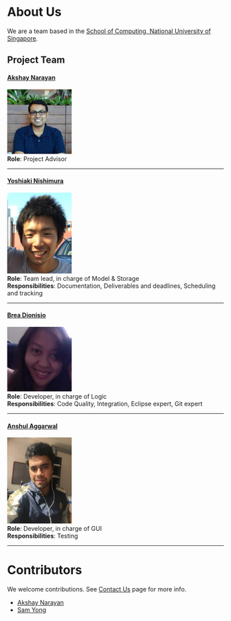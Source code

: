 # About Us

We are a team based in the [School of Computing, National University of Singapore](http://www.comp.nus.edu.sg).

## Project Team

#### [Akshay Narayan](http://github.com/~okkhoy) <br>
<img src="images/AkshayNarayan.jpg" width="150"><br>
**Role**: Project Advisor

-----

#### [Yoshiaki Nishimura](http://github.com/yoshi-1224)
<img src="images/YoshiakiNishimura.jpg" width="150"><br>
**Role**: Team lead, in charge of Model & Storage <br>
**Responsibilities**: Documentation, Deliverables and deadlines, Scheduling and tracking

-----

#### [Brea Dionisio](http://github.com/bdioni)
<img src="images/BreaDionisio.jpg" width="150"><br>
**Role**: Developer, in charge of Logic <br>
**Responsibilities**: Code Quality, Integration, Eclipse expert, Git expert

-----

#### [Anshul Aggarwal](http://github.com/aanshul20)
<img src="images/AnshulAggarwal.jpg" width="150"><br>
**Role**: Developer, in charge of GUI <br>
**Responsibilities**: Testing

-----

# Contributors

We welcome contributions. See [Contact Us](ContactUs.md) page for more info.

* [Akshay Narayan](https://github.com/se-edu/addressbook-level4/pulls?q=is%3Apr+author%3Aokkhoy)
* [Sam Yong](https://github.com/se-edu/addressbook-level4/pulls?q=is%3Apr+author%3Amauris)
